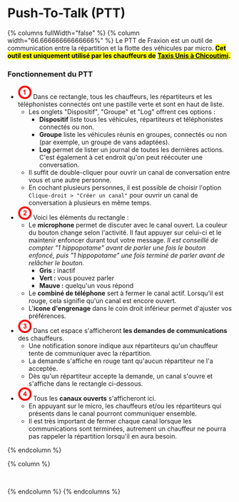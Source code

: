# Push-To-Talk (PTT)

{% columns fullWidth="false" %}
{% column width="66.66666666666666%" %}
Le PTT de Fraxion est un outil de communication entre la répartition et la flotte des véhicules par micro. <mark style="background-color:yellow;">**Cet outil est uniquement utilisé par les chauffeurs de**</mark> [<mark style="background-color:yellow;">**Taxis Unis à Chicoutimi**</mark>](../../10.-coop-taxi-unis.md)<mark style="background-color:yellow;">**.**</mark>

### **Fonctionnement du PTT**

* ![](../../.gitbook/assets/Rond-1.png) Dans ce rectangle, tous les chauffeurs, les répartiteurs et les téléphonistes connectés ont une pastille verte et sont en haut de liste.
  * Les onglets "Dispositif", "Groupe" et "Log" offrent ces options :
    * **Dispositif** liste tous les véhicules, répartiteurs et téléphonistes connectés ou non.
    * **Groupe** liste les véhicules réunis en groupes, connectés ou non (par exemple, un groupe de vans adaptées).
    * **Log** permet de lister un journal de toutes les dernières actions. C'est également à cet endroit qu'on peut réécouter une conversation.
  * Il suffit de double-cliquer pour ouvrir un canal de conversation entre vous et une autre personne.
  * En cochant plusieurs personnes, il est possible de choisir l'option `Clique-droit > "Créer un canal"` pour ouvrir un canal de conversation à plusieurs en même temps.
* ![](../../.gitbook/assets/Rond-2.png) Voici les éléments du rectangle :
  * Le **microphone** permet de discuter avec le canal ouvert. La couleur du bouton change selon l'activité. Il faut appuyer sur celui-ci et le maintenir enfoncer durant tout votre message. _Il est conseillé de compter "1 hippopotame" avant de parler une fois le bouton enfoncé, puis "1 hippopotame" une fois terminé de parler avant de relâcher le bouton._
    * **Gris :** inactif
    * **Vert :** vous pouvez parler
    * **Mauve :** quelqu'un vous répond
  * Le **combiné de téléphone** sert à fermer le canal actif. Lorsqu'il est rouge, cela signifie qu'un canal est encore ouvert.&#x20;
  * L'**icone d'engrenage** dans le coin droit inférieur permet d'ajuster vos préférences.
* ![](../../.gitbook/assets/Rond-3.png) Dans cet espace s'afficheront **les demandes de communications** des chauffeurs.
  * Une notification sonore indique aux répartiteurs qu'un chauffeur tente de communiquer avec la répartition.
  * La demande s'affiche en rouge tant qu'aucun répartiteur ne l'a acceptée.
  * Dès qu'un répartiteur accepte la demande, un canal s'ouvre et s'affiche dans le rectangle ci-dessous.
* ![](../../.gitbook/assets/Rond-4.png) Tous les **canaux ouverts** s'afficheront ici.
  * En appuyant sur le micro, les chauffeurs et/ou les répartiteurs qui présents dans le canal pourront communiquer ensemble.
  * Il est très important de fermer chaque canal lorsque les communications sont terminées, autrement un chauffeur ne pourra pas rappeler la répartition lorsqu'il en aura besoin.


{% endcolumn %}

{% column %}
<figure><img src="../../.gitbook/assets/Instructions_pour_le_PTT_répartition.png" alt=""><figcaption></figcaption></figure>
{% endcolumn %}
{% endcolumns %}
